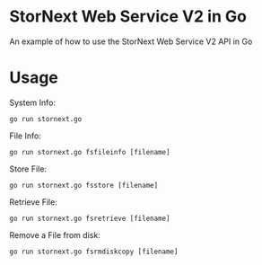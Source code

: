 # StorNext Web Service V2 in Go

 An example of how to use the StorNext Web Service V2 API in Go

# Usage

System Info:

    go run stornext.go

File Info:

    go run stornext.go fsfileinfo [filename]

Store File:

    go run stornext.go fsstore [filename]

Retrieve File:

    go run stornext.go fsretrieve [filename]

Remove a File from disk:

    go run stornext.go fsrmdiskcopy [filename]